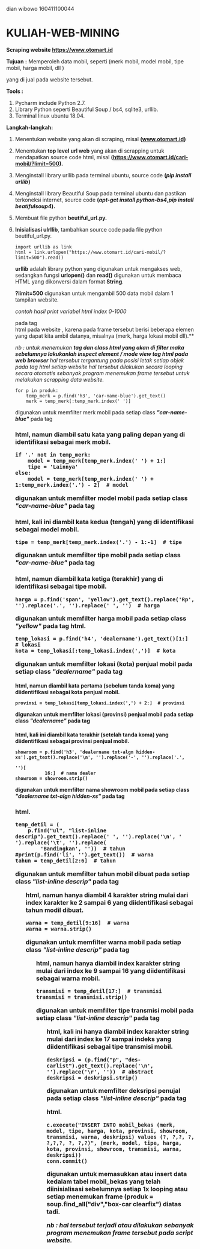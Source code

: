 dian wibowo 160411100044

# KULIAH-WEB-MINING

**Scraping website https://www.otomart.id**

**Tujuan** **:** Memperoleh data mobil, seperti (merk mobil, model mobil, tipe mobil, harga mobil, dll )

 yang di jual pada website tersebut.

**Tools :**

1. Pycharm include Python 2.7.
2. Library Python seperti Beautiful Soup / bs4, sqlite3, urllib.
3. Terminal linux ubuntu 18.04.

**Langkah-langkah:**

1. Menentukan website yang akan di scraping, misal **(www.otomart.id)**

2. Menentukan **top level url web** yang akan di scrapping untuk mendapatkan source code html, misal **(https://www.otomart.id/cari-mobil/?limit=500).**

3. Menginstall library urllib pada terminal ubuntu, source code **(*pip install urllib*)**

4. Menginstall library Beautiful Soup  pada terminal ubuntu dan pastikan terkoneksi internet, source code **(*apt-get install python-bs4*,*pip install beatifulsoup4*).**

5. Membuat file python **beutiful_url.py.**

6. **Inisialisasi ulrllib**, tambahkan source code pada file python beutiful_url.py.

   ```
   import urllib as link
   html = link.urlopen("https://www.otomart.id/cari-mobil/?limit=500").read()
   ```

   **urllib** adalah library python yang digunakan untuk mengakses web, sedangkan fungsi **urlopen()** dan **read()** digunakan untuk membaca HTML yang dikonversi dalam format **String**.

   **?limit=500** digunakan untuk mengambil 500 data mobil dalam 1 tampilan website.

   *contoh hasil print variabel html index 0-1000*

   <!DOCTYPE html>
   <head>
   	<!-- Google Analytics Content Experiment code -->
   	<style>.async-hide { opacity: 0 !important} </style>
   <script>(function(a,s,y,n,c,h,i,d,e){s.className+=' '+y;h.start=1*new Date;
   h.end=i=function(){s.className=s.className.replace(RegExp(' ?'+y),'')};
   (a[n]=a[n]||[]).hide=h;setTimeout(function(){i();h.end=null},c);h.timeout=c;
   })(window,document.documentElement,'async-hide','dataLayer',4000,
   {'GTM-K2H3W87':true});</script>	<!-- End of Google Analytics Content Experiment code -->
   	<script>
      (function(i,s,o,g,r,a,m){i['GoogleAnalyticsObject']=r;i[r]=i[r]||function(){
     (i[r].q=i[r].q||[]).push(arguments)},i[r].l=1*new Date();a=s.createElement(o),
     m=s.getElementsByTagName(o)[0];a.async=1;a.src=g;m.parentNode.insertBefore(a,m)
     })(window,document,'script','//www.google-analytics.com/analytics.js','ga');  
     ga('create', 'UA-59607984-1', 'auto');
     ga('require', 'GTM-K2H3W87');
     ga('send', 'pageview'); 
   </script>  	<meta charset="utf-8">
   <meta http-equiv="X-UA-

7. Buat file python **beutiful_kedb.py.**

8. **Inisialisasi BeautifulSoup**, tambahkan source code pada file python beutiful_kedb.py.

   ```
   import beutiful_url
   import pandas as pd
   from bs4 import BeautifulSoup
   soup=BeautifulSoup(beutiful_url.html,"lxml")
   ```

   **beautifulsoup** digunakan untuk membantu proses scrapping dengan cara mengimport librarynya, lalu string html diubah menjadi objek beautifulsoup menggunakan parser **lxml.**

9. **Inisialisasi sqlite3**, tambahkan source code pada file python beutiful_kedb.py.

   ```
   import sqlite3
   conn = sqlite3.connect('otomart.db')
   c = conn.cursor()
   ```

   **sqlite3** digunakan untuk memanipulasi database menggunakan python, **otomart.db** adalah nama database yang akan dimanipulasi.

10. Tambahkan source code di bawah ini secara berurutan pada file beutiful_kedb.py.

    **sqlite3** digunakan untuk memanipulasi database menggunakan python, **otomart.db** adalah nama database yang akan dimanipulasi.

    ```
    c.execute('DROP TABLE IF EXISTS mobil_bekas')
    c.execute('''CREATE TABLE IF NOT EXISTS mobil_bekas
                 (merk VARCHAR, model VARCHAR, tipe VARCHAR, harga INTEGER, kota VARCHAR, provinsi VARCHAR, showroom VARCHAR, transmisi VARCHAR, warna VARCHAR, deskripsi VARCHAR)''')
    conn.commit()
    ```

    code diatas digunakan untuk membuat tabel **mobil_bekas** dengan attribut yang telah di tentukan pada database **otomart.db**.

    ```
    produk = soup.find_all("div","box-car clearfix")
    ```

    digunakan untuk memfilter setiap class ***"box-car clearfix"*** pada tag <div> html pada website , karena pada frame tersebut berisi beberapa elemen yang dapat kita ambil datanya, misalnya (merk, harga lokasi mobil dll).**

    *nb : untuk menemukan **tag dan class html yang akan di filter maka sebelumnya lakukanlah inspect element / mode view tag html pada web browser** hal tersebut tergantung pada posisi letak setiap objek pada tag html setiap website hal tersebut dilakukan secara looping secara otomatis sebanyak program menemukan frame tersebut untuk melakukan scrapping data website.*

    ```
    for p in produk:
        temp_merk = p.find('h3', 'car-name-blue').get_text()
        merk = temp_merk[:temp_merk.index(' ')] 
    ```

    digunakan untuk memfilter merk mobil pada setiap class ***"car-name-blue"*** pada tag <h3> html, namun diambil satu kata yang paling depan  yang di identifikasi sebagai merk mobil.

    ```
    if '.' not in temp_merk:
        model = temp_merk[temp_merk.index(' ') + 1:]
        tipe = 'Lainnya'
    else:
        model = temp_merk[temp_merk.index(' ') + 1:temp_merk.index('.') - 2]  # model
    ```

    digunakan untuk memfilter model mobil pada setiap class ***"car-name-blue"*** pada tag <h3> html, kali ini diambil kata kedua (tengah)  yang di identifikasi sebagai model mobil.

    ```
    tipe = temp_merk[temp_merk.index('.') - 1:-1]  # tipe
    ```

    digunakan untuk memfilter tipe mobil pada setiap class ***"car-name-blue"*** pada tag <h3> html, namun diambil kata ketiga (terakhir)  yang di identifikasi sebagai tipe mobil.

    ```
    harga = p.find('span', 'yellow').get_text().replace('Rp', '').replace('.', '').replace(' ', '')  # harga
    ```

    digunakan untuk memfilter harga mobil pada setiap class ***"yellow"*** pada tag <span> html.

    ```
    temp_lokasi = p.find('h4', 'dealername').get_text()[1:]  # lokasi
    kota = temp_lokasi[:temp_lokasi.index(',')]  # kota
    ```

    digunakan untuk memfilter lokasi (kota) penjual mobil pada setiap class ***"dealername"*** pada tag <h4> html, namun diambil kata pertama (sebelum tanda koma) yang diidentifikasi sebagai kota penjual mobil.

    ```
    provinsi = temp_lokasi[temp_lokasi.index(',') + 2:]  # provinsi
    ```

    digunakan untuk memfilter lokasi (provinsi) penjual mobil pada setiap class ***"dealername"*** pada tag <h4> html, kali ini diambil kata terakhir (setelah tanda koma) yang diidentifikasi sebagai provinsi penjual mobil.

    ```
    showroom = p.find('h3', 'dealername txt-algn hidden-xs').get_text().replace('\n', '').replace('-', '').replace('.',
                                                                                                                   '')[
               16:]  # nama dealer
    showroom = showroom.strip()
    ```

    digunakan untuk memfilter nama showroom mobil pada setiap class ***"dealername txt-algn hidden-xs"*** pada tag <h3> html.

    ```
    temp_detil = (
        p.find("ul", "list-inline descrip").get_text().replace(' ', '').replace('\n', ' ').replace('\t', '').replace(
            'Bandingkan', ''))  # tahun    #print(p.find('li', '').get_text())  # warna
    tahun = temp_detil[2:6]  # tahun
    ```

    digunakan untuk memfilter tahun mobil dibuat pada setiap class ***"list-inline descrip"*** pada tag <ul> html, namun hanya diambil 4 karakter string mulai dari index karakter ke 2 sampai 6 yang diidentifikasi sebagai tahun modil dibuat.

    ```
    warna = temp_detil[9:16]  # warna
    warna = warna.strip()
    ```

    digunakan untuk memfilter warna mobil pada setiap class ***"list-inline descrip"*** pada tag <ul> html, namun hanya diambil index karakter string mulai dari index ke 9 sampai 16 yang diidentifikasi sebagai warna mobil.

    ```
    transmisi = temp_detil[17:]  # transmisi
    transmisi = transmisi.strip()
    ```

    digunakan untuk memfilter tipe transmisi mobil pada setiap class ***"list-inline descrip"*** pada tag <ul> html, kali ini hanya diambil index karakter string mulai dari index ke 17 sampai indeks yang diidentifikasi sebagai tipe transmisi mobil.

    ```
    deskripsi = (p.find("p", "des-carlist").get_text().replace('\n', '').replace('\r', ''))  # abstract
    deskripsi = deskripsi.strip()
    ```

    digunakan untuk memfilter deksripsi penujal pada setiap class ***"list-inline descrip"*** pada tag <p> html.

    ```
    c.execute("INSERT INTO mobil_bekas (merk, model, tipe, harga, kota, provinsi, showroom, transmisi, warna, deskripsi) values (?, ?,?, ?, ?,?,?, ?, ?,?)", (merk, model, tipe, harga, kota, provinsi, showroom, transmisi, warna, deskripsi))
    conn.commit()
    ```

    digunakan untuk memasukkan atau insert data kedalam tabel **mobil_bekas** yang telah diinisialisasi sebelumnya setiap 1x looping atau setiap menemukan frame **(produk = soup.find_all("div","box-car clearfix")** diatas tadi.

    *nb : hal tersebut terjadi atau dilakukan sebanyak program menemukan frame tersebut pada script website.*